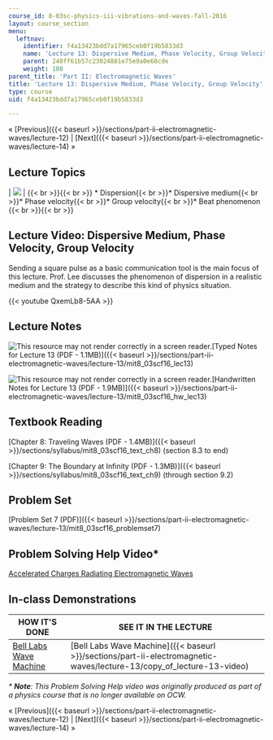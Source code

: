 ```yaml
---
course_id: 8-03sc-physics-iii-vibrations-and-waves-fall-2016
layout: course_section
menu:
  leftnav:
    identifier: f4a13423bdd7a17965ceb0f19b5833d3
    name: 'Lecture 13: Dispersive Medium, Phase Velocity, Group Velocity'
    parent: 240ff61b57c23024881e75e9a0e68cde
    weight: 180
parent_title: 'Part II: Electromagnetic Waves'
title: 'Lecture 13: Dispersive Medium, Phase Velocity, Group Velocity'
type: course
uid: f4a13423bdd7a17965ceb0f19b5833d3

---
```


« [Previous]({{< baseurl >}}/sections/part-ii-electromagnetic-waves/lecture-12) | [Next]({{< baseurl >}}/sections/part-ii-electromagnetic-waves/lecture-14) »

Lecture Topics
--------------

| ![](/coursemedia/8-03sc-physics-iii-vibrations-and-waves-fall-2016/c35a283d752d5d8fb8778b14b5a11e3f_L13.jpg) |  {{< br >}}{{< br >}} *   Dispersion{{< br >}}*   Dispersive medium{{< br >}}*   Phase velocity{{< br >}}*   Group velocity{{< br >}}*   Beat phenomenon {{< br >}}{{< br >}}  

Lecture Video: Dispersive Medium, Phase Velocity, Group Velocity
----------------------------------------------------------------

Sending a square pulse as a basic communication tool is the main focus of this lecture. Prof. Lee discusses the phenomenon of dispersion in a realistic medium and the strategy to describe this kind of physics situation.

{{< youtube QxemLb8-5AA >}}

Lecture Notes
-------------

![This resource may not render correctly in a screen reader.](/images/inacessible.gif)[Typed Notes for Lecture 13 (PDF - 1.1MB)]({{< baseurl >}}/sections/part-ii-electromagnetic-waves/lecture-13/mit8_03scf16_lec13)

![This resource may not render correctly in a screen reader.](/images/inacessible.gif)[Handwritten Notes for Lecture 13 (PDF - 1.9MB)]({{< baseurl >}}/sections/part-ii-electromagnetic-waves/lecture-13/mit8_03scf16_hw_lec13)

Textbook Reading
----------------

[Chapter 8: Traveling Waves (PDF - 1.4MB)]({{< baseurl >}}/sections/syllabus/mit8_03scf16_text_ch8) (section 8.3 to end) 

[Chapter 9: The Boundary at Infinity (PDF - 1.3MB)]({{< baseurl >}}/sections/syllabus/mit8_03scf16_text_ch9) (through section 9.2) 

Problem Set
-----------

[Problem Set 7 (PDF)]({{< baseurl >}}/sections/part-ii-electromagnetic-waves/lecture-13/mit8_03scf16_problemset7)

Problem Solving Help Video\*
----------------------------

[Accelerated Charges Radiating Electromagnetic Waves](/courses/res-8-005-vibrations-and-waves-problem-solving-fall-2012/sections/problem-solving-videos/accelerated-charges-radiating-electromagnetic-waves-1)

In-class Demonstrations
-----------------------

| HOW IT'S DONE | SEE IT IN THE LECTURE |
| --- | --- |
| [Bell Labs Wave Machine](http://tsgphysics.mit.edu/front/?page=demo.php&letnum=C%2027&show=0) | [Bell Labs Wave Machine]({{< baseurl >}}/sections/part-ii-electromagnetic-waves/lecture-13/copy_of_lecture-13-video) 

_\* **Note**: This Problem Solving Help video was originally produced as part of a physics course that is no longer available on OCW._

« [Previous]({{< baseurl >}}/sections/part-ii-electromagnetic-waves/lecture-12) | [Next]({{< baseurl >}}/sections/part-ii-electromagnetic-waves/lecture-14) »